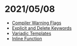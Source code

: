 # 2021/05/08
- [Compiler Warning Flags](../cmake/compiler-warning-flags.md)
- [Explicit and Delete Keywords](../c++/delete-and-explicit-keywords.md)
- [Variadic Templates](../c++/variadic-templates.md)
- [Inline Function](https://github.com/ElijahGCHEN/TIL/blame/main/c%2B%2B/trivia.md#L1)

